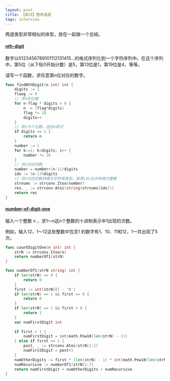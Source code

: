 ```yaml
---
layout: post
title: 【面试】整两道题
tags: interview
---
```


两道类型非常相似的体型，放在一起做一个总结。

#### [nth-digit](https://leetcode-cn.com/problems/shu-zi-xu-lie-zhong-mou-yi-wei-de-shu-zi-lcof/)

数字以0123456789101112131415…的格式序列化到一个字符序列中。在这个序列中，第5位（从下标0开始计数）是5，第13位是1，第19位是4，等等。

请写一个函数，求任意第n位对应的数字。

```go
func findNthDigit(n int) int {
    digits := 1
    flaog := 9
    // 求n的位数
    for n-flag * digits > 0 {
        n -= (flag*digits)
        flag *= 10
        digits++
    }
    // 若n为个位数，返回n即可
    if digits == 1 {
        return n
    }
    number := 1
    for k:=1; k<digits; i++ {
        number *= 10
    }
    // 求n对应的数 
    number = number+(n-1)/digits
    idx := (n-1)%digits
    // 将n对应的数转换为字符串类型，取第idx位并转换为整数
    strnums := strconv.Itoa(number)
    res, _ := strconv.Atoi(string(strnums[idx]))
    return res
}
```

#### [number-of-digit-one](https://leetcode-cn.com/problems/number-of-digit-one/)

输入一个整数 n ，求1～n这n个整数的十进制表示中1出现的次数。

例如，输入12，1～12这些整数中包含1 的数字有1、10、11和12，1一共出现了5次。

```go
func countDigitOne(n int) int {
    strN := strconv.Itoa(n)
    return numberOf1(strN)
}

func numberOf1(strN string) int {
    if len(strN) == 0 {
        return 0
    }
    first := int(strN[0] - '0')
    if len(strN) == 1 && first == 0 {
        return 0
    }
    if len(strN) == 1 && first > 0 {
        return 1
    }
    var numFirstDigit int
    
    if first > 1 {
        numFirstDigit = int(math.Pow10(len(strN) - 1))
    } else if first == 1 {
        post, _ := strconv.Atoi(strN[1:])
        numFirstDigit = post+1
    }
    numOtherDigits := first * (len(strN) - 1) * int(math.Pow10(len(strN) - 2))
    numRecursive := numberOf1(strN[1:])
    return numFirstDigit + numOtherDigits + numRecursive
}
```

